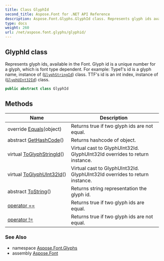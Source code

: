 ```yaml
---
title: Class GlyphId
second_title: Aspose.Font for .NET API Reference
description: Aspose.Font.Glyphs.GlyphId class. Represents glyph ids available in the Font. Glyph id is a unique number for a glyph which is font type dependent. For example Type1s id is a glyph name instance of GlyphStringId class. TTFs id is an int index instance of GlyphUInt32Id class
type: docs
weight: 260
url: /net/aspose.font.glyphs/glyphid/
---
```

## GlyphId class

Represents glyph ids, available in the Font. Glyph id is a unique number for a glyph, which is font type dependent. For example: Type1's id is a glyph name, instance of ([`GlyphStringId`](../glyphstringid/)) class. TTF's id is an int index, instance of ([`GlyphUInt32Id`](../glyphuint32id/)) class.

```csharp
public abstract class GlyphId
```

## Methods

| Name | Description |
| --- | --- |
| override [Equals](../../aspose.font.glyphs/glyphid/equals/)(object) | Returns true if two glyph ids are not equal. |
| abstract [GetHashCode](../../aspose.font.glyphs/glyphid/gethashcode/)() | Returns hashcode of object. |
| virtual [ToGlyphStringId](../../aspose.font.glyphs/glyphid/toglyphstringid/)() | Virtual cast to GlyphUInt32Id. GlyphUInt32Id overrides to return instance. |
| virtual [ToGlyphUInt32Id](../../aspose.font.glyphs/glyphid/toglyphuint32id/)() | Virtual cast to GlyphUInt32Id. GlyphUInt32Id overrides to return instance. |
| abstract [ToString](../../aspose.font.glyphs/glyphid/tostring/)() | Returns string representation the glyph id. |
| [operator ==](../../aspose.font.glyphs/glyphid/op_equality/) | Returns true if two glyph ids are equal. |
| [operator !=](../../aspose.font.glyphs/glyphid/op_inequality/) | Returns true if two glyph ids are not equal. |

### See Also

* namespace [Aspose.Font.Glyphs](../../aspose.font.glyphs/)
* assembly [Aspose.Font](../../)


